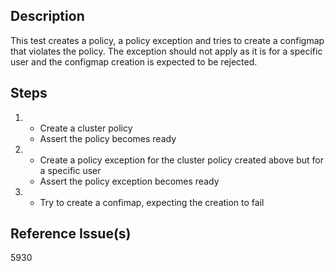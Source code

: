 ## Description

This test creates a policy, a policy exception and tries to create a configmap that violates the policy.
The exception should not apply as it is for a specific user and the configmap creation is expected to be rejected.

## Steps

1.  - Create a cluster policy
    - Assert the policy becomes ready
1.  - Create a policy exception for the cluster policy created above but for a specific user
    - Assert the policy exception becomes ready
1.  - Try to create a confimap, expecting the creation to fail

## Reference Issue(s)

5930
